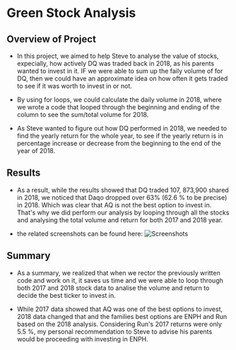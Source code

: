 # Green Stock Analysis

## Overview of Project

- In this project, we aimed to help Steve to analyse the value of stocks, expecially, how actively DQ was traded back in 2018, as his parents wanted to invest in it. IF we were able to sum up the faily volume of for DQ, then we could have an approximate idea on how often it gets traded to see if it was worth to invest in or not. 

- By using for loops, we could calculate the daily volume in 2018, where we wrote a code that looped through the  beginning and ending of the column to see the sum/total volume for 2018. 

- As Steve wanted to figure out how DQ performed in 2018, we needed to find the yearly return for the whole year, to see if the yearly return is in percentage increase or decrease from the beginning to the end of the year of 2018. 


## Results
 
- As a result, while the results showed that DQ traded 107, 873,900 shared in 2018, we noticed that Daqo dropped over 63% (62.6 % to be precise) in 2018. Which was clear that AQ is not the best option to invest in. That's why we did perform our analysis by looping through all the stocks and analysing the total volume and return for both 2017 and 2018 year. 

 -  the related screenshots can be found here: ![Screenshots](https://github.com/ilaha/stock_analysis/tree/main/Resources "Resources/screenshots")


## Summary

 - As a summary, we realized that when we rector the previously written code and work on it, it saves us time and we were able to loop through both 2017 and 2018 stock data to analise the volume and return to decide the best ticker to invest in. 

- While 2017 data showed that AQ was one  of the best options to invest, 2018 data changed that and the families best options are ENPH and Run based on the 2018 analysis. Considering Run's 2017 returns were only 5.5 %, my personal recommendation to Steve to advise his parents would be proceeding with investing in ENPH. 


